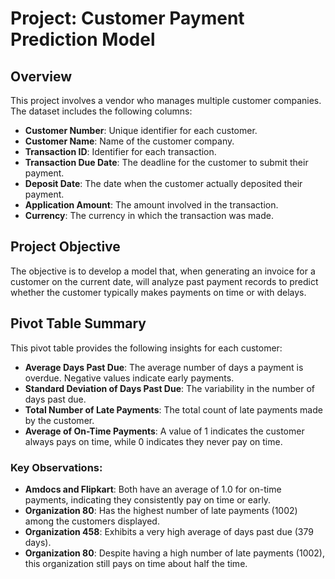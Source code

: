 # Project: Customer Payment Prediction Model

## Overview
This project involves a vendor who manages multiple customer companies. The dataset includes the following columns:

- **Customer Number**: Unique identifier for each customer.
- **Customer Name**: Name of the customer company.
- **Transaction ID**: Identifier for each transaction.
- **Transaction Due Date**: The deadline for the customer to submit their payment.
- **Deposit Date**: The date when the customer actually deposited their payment.
- **Application Amount**: The amount involved in the transaction.
- **Currency**: The currency in which the transaction was made.

## Project Objective
The objective is to develop a model that, when generating an invoice for a customer on the current date, will analyze past payment records to predict whether the customer typically makes payments on time or with delays.


## Pivot Table Summary

This pivot table provides the following insights for each customer:

- **Average Days Past Due**: The average number of days a payment is overdue. Negative values indicate early payments.
- **Standard Deviation of Days Past Due**: The variability in the number of days past due.
- **Total Number of Late Payments**: The total count of late payments made by the customer.
- **Average of On-Time Payments**: A value of 1 indicates the customer always pays on time, while 0 indicates they never pay on time.

### Key Observations:

- **Amdocs and Flipkart**: Both have an average of 1.0 for on-time payments, indicating they consistently pay on time or early.
- **Organization 80**: Has the highest number of late payments (1002) among the customers displayed.
- **Organization 458**: Exhibits a very high average of days past due (379 days).
- **Organization 80**: Despite having a high number of late payments (1002), this organization still pays on time about half the time.
